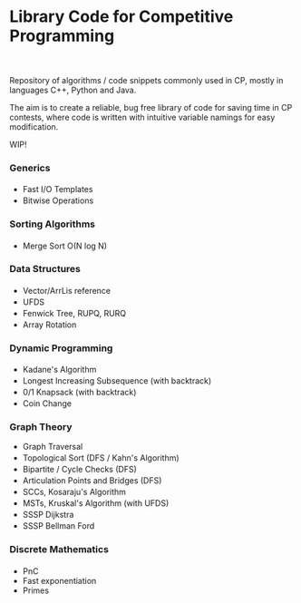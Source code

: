 # Library Code for Competitive Programming <br /> <img  src="https://img.shields.io/badge/C%2B%2B-11.3.0-purple"  height="17"  /> <img  src="https://img.shields.io/badge/Python-3.8.13-blue"  height="17"  /> <img  src="https://img.shields.io/badge/Java-11.0.19-orange"  height="17"  />
Repository of algorithms / code snippets commonly used in CP, mostly in languages C++, Python and Java.

The aim is to create a reliable, bug free library of code for saving time in CP contests, where code is written with intuitive variable namings for easy modification.

WIP!


### Generics
- Fast I/O Templates  <a href="CPP/fast-template.cpp"><img  src="https://img.shields.io/badge/c%2B%2B-purple"  height="17"  /></a> <a href="PY/fastio.py"><img  src="https://img.shields.io/badge/python-blue"  height="17"  /></a>
 <a href="JAVA/io_reference.java"><img  src="https://img.shields.io/badge/java-orange"  height="17"  /></a>
- Bitwise Operations <a href="CPP/bitwise-reference.cpp"><img  src="https://img.shields.io/badge/c%2B%2B-purple"  height="17"  /></a>

### Sorting Algorithms
- Merge Sort O(N log N)  <a href="PY/mergesort.py"><img  src="https://img.shields.io/badge/python-blue"  height="17"  /></a> <a href="JAVA/MergeSort.java"><img  src="https://img.shields.io/badge/java-orange"  height="17"  /></a>

### Data Structures
- Vector/ArrLis reference <a href="CPP/vector-tuple-sort.cpp"><img  src="https://img.shields.io/badge/c%2B%2B-purple"  height="17"  /></a> <a href="JAVA/basic_ds_reference.java"><img  src="https://img.shields.io/badge/java-orange"  height="17"  /></a>
- UFDS <a href="CPP/ufds.cpp"><img  src="https://img.shields.io/badge/c%2B%2B-purple"  height="17"  /></a> <a href="PY/ufds.py"><img  src="https://img.shields.io/badge/python-blue"  height="17"  /></a> <a href="JAVA/ufds.java"><img  src="https://img.shields.io/badge/java-orange"  height="17"  /></a>
- Fenwick Tree, RUPQ, RURQ <a href="CPP/fenwicktree.cpp"><img  src="https://img.shields.io/badge/c%2B%2B-purple"  height="17"  /></a>
- Array Rotation  <a href="PY/arrayrotation.py"><img  src="https://img.shields.io/badge/python-blue"  height="17"  /></a>

### Dynamic Programming
- Kadane's Algorithm <a href="CPP/kadane.cpp"><img  src="https://img.shields.io/badge/c%2B%2B-purple"  height="17"  /></a> <a href="PY/kadane.py"><img  src="https://img.shields.io/badge/python-blue"  height="17"  /></a>
- Longest Increasing Subsequence (with backtrack) <a href="CPP/LIS.cpp"><img  src="https://img.shields.io/badge/c%2B%2B-purple"  height="17"  /></a> <a href="PY/LIS.py"><img  src="https://img.shields.io/badge/python-blue"  height="17"  /></a>
- 0/1 Knapsack (with backtrack) <a href="CPP/knapsack.cpp"><img  src="https://img.shields.io/badge/c%2B%2B-purple"  height="17"  /></a> <a href="PY/lru_knapsack.py"><img  src="https://img.shields.io/badge/python-blue"  height="17"  /></a>
- Coin Change <a href="CPP/coinchange.cpp"><img  src="https://img.shields.io/badge/c%2B%2B-purple"  height="17"  /></a> <a href="PY/coinchange.py"><img  src="https://img.shields.io/badge/python-blue"  height="17"  /></a>

### Graph Theory
 - Graph Traversal
 - Topological Sort (DFS / Kahn's Algorithm) <a href="CPP/toposort.cpp"><img  src="https://img.shields.io/badge/c%2B%2B-purple"  height="17"  /></a>
 - Bipartite / Cycle Checks (DFS) <a href="CPP/bipartite_cycle.cpp"><img  src="https://img.shields.io/badge/c%2B%2B-purple"  height="17"  /></a>
 - Articulation Points and Bridges (DFS) <a href="CPP/apnb.cpp"><img  src="https://img.shields.io/badge/c%2B%2B-purple"  height="17"  /></a>
- SCCs, Kosaraju's Algorithm <a href="CPP/kosaraju.cpp"><img  src="https://img.shields.io/badge/c%2B%2B-purple"  height="17"  /></a> <a href="PY/kosaraju.py"><img  src="https://img.shields.io/badge/python-blue"  height="17"  /></a>
- MSTs, Kruskal's Algorithm (with UFDS) <a href="CPP/kruskal.cpp"><img  src="https://img.shields.io/badge/c%2B%2B-purple"  height="17"  /></a>
- SSSP Dijkstra <a href="CPP/dijkstra.cpp"><img  src="https://img.shields.io/badge/c%2B%2B-purple"  height="17"  /></a> <a href="PY/dijkstra.py"><img  src="https://img.shields.io/badge/python-blue"  height="17"  /></a>
- SSSP Bellman Ford <a href="CPP/bellman.cpp"><img  src="https://img.shields.io/badge/c%2B%2B-purple"  height="17"  /></a> <a href="PY/bellman.py"><img  src="https://img.shields.io/badge/python-blue"  height="17"  /></a>

### Discrete Mathematics
- PnC <a href="CPP/pnc.cpp"><img  src="https://img.shields.io/badge/c%2B%2B-purple"  height="17"  /></a>
- Fast exponentiation
- Primes
